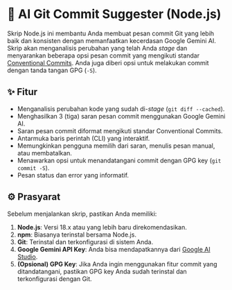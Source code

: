 # 🤖 AI Git Commit Suggester (Node.js)

Skrip Node.js ini membantu Anda membuat pesan commit Git yang lebih baik dan konsisten dengan memanfaatkan kecerdasan Google Gemini AI. Skrip akan menganalisis perubahan yang telah Anda _stage_ dan menyarankan beberapa opsi pesan commit yang mengikuti standar [Conventional Commits](https://www.conventionalcommits.org/). Anda juga diberi opsi untuk melakukan commit dengan tanda tangan GPG (`-S`).

## ✨ Fitur

- Menganalisis perubahan kode yang sudah di-_stage_ (`git diff --cached`).
- Menghasilkan 3 (tiga) saran pesan commit menggunakan Google Gemini AI.
- Saran pesan commit diformat mengikuti standar Conventional Commits.
- Antarmuka baris perintah (CLI) yang interaktif.
- Memungkinkan pengguna memilih dari saran, menulis pesan manual, atau membatalkan.
- Menawarkan opsi untuk menandatangani commit dengan GPG key (`git commit -S`).
- Pesan status dan error yang informatif.

## ⚙️ Prasyarat

Sebelum menjalankan skrip, pastikan Anda memiliki:

1.  **Node.js**: Versi 18.x atau yang lebih baru direkomendasikan.
2.  **npm**: Biasanya terinstal bersama Node.js.
3.  **Git**: Terinstal dan terkonfigurasi di sistem Anda.
4.  **Google Gemini API Key**: Anda bisa mendapatkannya dari [Google AI Studio](https://aistudio.google.com/app/apikey).
5.  **(Opsional) GPG Key**: Jika Anda ingin menggunakan fitur commit yang ditandatangani, pastikan GPG key Anda sudah terinstal dan terkonfigurasi dengan Git.
